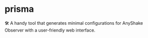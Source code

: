 # prisma
🛠️ A handy tool that generates minimal configurations for AnyShake Observer with a user-friendly web interface.
